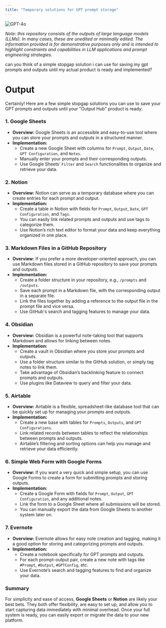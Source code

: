 ```yaml
---
title: "Temporary solutions for GPT prompt storage"
---
```

![GPT-4o](https://img.shields.io/badge/GPT--4o-3333FF?style=for-the-badge&logo=openai&logoColor=white)



*Note: this repository consists of the outputs of large language models (LLMs). In many cases, these are unedited or minimally edited. The information provided is for demonstrative purposes only and is intended to highlight constraints and capabilities in LLM applications and prompt engineering strategies.*


can you think of a simple stopgap solution i can use for saving my gpt prompts and outputs until my actual product is ready and implemented?

# Output

Certainly! Here are a few simple stopgap solutions you can use to save your GPT prompts and outputs until your "Output Hub" product is ready:

### 1. **Google Sheets**
   - **Overview:** Google Sheets is an accessible and easy-to-use tool where you can store your prompts and outputs in a structured manner.
   - **Implementation:**
     - Create a new Google Sheet with columns for `Prompt`, `Output`, `Date`, `GPT Configuration`, and `Notes`.
     - Manually enter your prompts and their corresponding outputs.
     - Use Google Sheets’ `Filter` and `Search` functionalities to organize and retrieve your data.

### 2. **Notion**
   - **Overview:** Notion can serve as a temporary database where you can create entries for each prompt and output.
   - **Implementation:**
     - Create a table in Notion with fields for `Prompt`, `Output`, `Date`, `GPT Configuration`, and `Tags`.
     - You can easily link related prompts and outputs and use tags to categorize them.
     - Use Notion’s rich text editor to format your data and keep everything organized in one place.

### 3. **Markdown Files in a GitHub Repository**
   - **Overview:** If you prefer a more developer-oriented approach, you can use Markdown files stored in a GitHub repository to save your prompts and outputs.
   - **Implementation:**
     - Create a folder structure in your repository, e.g., `/prompts` and `/outputs`.
     - Save each prompt in a Markdown file, with the corresponding output in a separate file.
     - Link the files together by adding a reference to the output file in the prompt file and vice versa.
     - Use GitHub's search and tagging features to manage your data.

### 4. **Obsidian**
   - **Overview:** Obsidian is a powerful note-taking tool that supports Markdown and allows for linking between notes.
   - **Implementation:**
     - Create a vault in Obsidian where you store your prompts and outputs.
     - Use a folder structure similar to the GitHub solution, or simply tag notes to link them.
     - Take advantage of Obsidian’s backlinking feature to connect prompts and outputs.
     - Use plugins like Dataview to query and filter your data.

### 5. **Airtable**
   - **Overview:** Airtable is a flexible, spreadsheet-like database tool that can be quickly set up for managing your prompts and outputs.
   - **Implementation:**
     - Create a new base with tables for `Prompts`, `Outputs`, and `GPT Configurations`.
     - Link related records between tables to reflect the relationships between prompts and outputs.
     - Airtable’s filtering and sorting options can help you manage and retrieve your data efficiently.

### 6. **Simple Web Form with Google Forms**
   - **Overview:** If you want a very quick and simple setup, you can use Google Forms to create a form for submitting prompts and storing outputs.
   - **Implementation:**
     - Create a Google Form with fields for `Prompt`, `Output`, `GPT Configuration`, and any additional notes.
     - Link the form to a Google Sheet where all submissions will be stored.
     - You can manually export the data from Google Sheets to another system later on.

### 7. **Evernote**
   - **Overview:** Evernote allows for easy note creation and tagging, making it a good option for storing and categorizing prompts and outputs.
   - **Implementation:**
     - Create a notebook specifically for GPT prompts and outputs.
     - For each prompt-output pair, create a new note with tags like `#Prompt`, `#Output`, `#GPTConfig`, etc.
     - Use Evernote’s search and tagging features to find and organize your data.

### Summary
For simplicity and ease of access, **Google Sheets** or **Notion** are likely your best bets. They both offer flexibility, are easy to set up, and allow you to start capturing data immediately with minimal overhead. Once your full system is ready, you can easily export or migrate the data to your new platform.